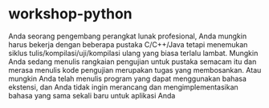 # workshop-python
Anda seorang pengembang perangkat lunak profesional, Anda mungkin harus bekerja dengan beberapa pustaka C/C++/Java tetapi menemukan siklus tulis/kompilasi/uji/kompilasi ulang yang biasa terlalu lambat. Mungkin Anda sedang menulis rangkaian pengujian untuk pustaka semacam itu dan merasa menulis kode pengujian merupakan tugas yang membosankan. Atau mungkin Anda telah menulis program yang dapat menggunakan bahasa ekstensi, dan Anda tidak ingin merancang dan mengimplementasikan bahasa yang sama sekali baru untuk aplikasi Anda
